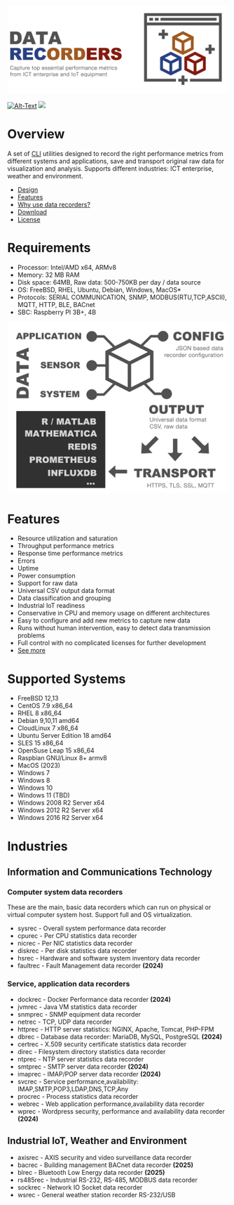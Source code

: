 <img src="/docs/img/recorders-logo3.png" />

[![Alt-Text](https://img.shields.io/static/v1.svg?label=ver&message=2.0&color=success)](docs/start.md)
[![](https://img.shields.io/static/v1.svg?label=license&message=BSD3&color=blue)](LICENSE)

# Overview
A set of [CLI](https://en.wikipedia.org/wiki/Command-line_interface) utilities designed to record the right performance metrics from different systems and applications, save and transport original raw data for visualization and analysis. Supports different industries: ICT enterprise, weather and environment.

<!--- <div align="center">
<img src="/docs/img/recorders-logo.png" height="80%" width="80%" />
</div> --->

* [Design](docs/design.md)
* [Features](docs/features.md)
* [Why use data recorders?](docs/why.md)
* [Download](docs/download.md)
* [License](LICENSE)
  
# Requirements

* Processor: Intel/AMD x64, ARMv8
* Memory: 32 MB RAM
* Disk space: 64MB, Raw data: 500-750KB per day / data source
* OS: FreeBSD, RHEL, Ubuntu, Debian, Windows, MacOS*
* Protocols: SERIAL COMMUNICATION, SNMP, MODBUS(RTU,TCP,ASCII), MQTT, HTTP, BLE, BACnet
* SBC: Raspberry PI 3B+, 4B


<img src="/docs/img/recorders-top4.png" /> 


# Features

* Resource utilization and saturation
* Throughput performance metrics
* Response time performance metrics
* Errors
* Uptime
* Power consumption
* Support for raw data
* Universal CSV output data format
* Data classification and grouping
* Industrial IoT readiness
* Conservative in CPU and memory usage on different architectures 
* Easy to configure and add new metrics to capture new data 
* Runs without human intervention, easy to detect data transmission problems
* Full control with no complicated licenses for further development
* [See more](docs/features.md)

# Supported Systems

* FreeBSD 12,13
* CentOS 7.9 x86_64
* RHEL 8 x86_64
* Debian 9,10,11 amd64
* CloudLinux 7 x86_64
* Ubuntu Server Edition 18 amd64
* SLES 15 x86_64
* OpenSuse Leap 15 x86_64
* Raspbian GNU/Linux 8+ armv8
* MacOS (2023)
* Windows 7
* Windows 8
* Windows 10
* Windows 11 (TBD)
* Windows 2008 R2 Server x64
* Windows 2012 R2 Server x64
* Windows 2016 R2 Server x64

# Industries

## Information and Communications Technology

### Computer system data recorders
These are the main, basic data recorders which can run on physical or virtual computer system host. Support full and OS virtualization.
 * sysrec - Overall system performance data recorder
 * cpurec - Per CPU statistics data recorder
 * nicrec - Per NIC statistics data recorder
 * diskrec - Per disk statistics data recorder
 * hsrec - Hardware and software system inventory data recorder
 * faultrec - Fault Management data recorder **(2024)**

### Service, application data recorders

 * dockrec - Docker Performance data recorder **(2024)**
 * jvmrec - Java VM statistics data recorder
 * snmprec - SNMP equipment data recorder
 * netrec - TCP, UDP data recorder
 * httprec - HTTP server statistics: NGINX, Apache, Tomcat, PHP-FPM
 * dbrec - Database data recorder: MariaDB, MySQL, PostgreSQL **(2024)**
 * certrec - X.509 security certificate statistics data recorder
 * direc - Filesystem directory statistics data recorder
 * ntprec - NTP server statistics data recorder
 * smtprec - SMTP server data recorder **(2024)**
 * imaprec - IMAP/POP server data recorder **(2024)**
 * svcrec - Service performance,availability: IMAP,SMTP,POP3,LDAP,DNS,TCP,Any
 * procrec - Process statistics data recorder
 * webrec - Web application performance,availability data recorder
 * wprec - Wordpress security, performance and availability data recorder **(2024)**

## Industrial IoT, Weather and Environment

 * axisrec - AXIS security and video surveillance data recorder
 * bacrec - Building management BACnet data recorder **(2025)**
 * blrec - Bluetooth Low Energy data recorder **(2025)**
 * rs485rec - Industrial RS-232, RS-485, MODBUS data recorder 
 * sockrec - Network IO Socket data recorder
 * wsrec - General weather station recorder RS-232/USB
